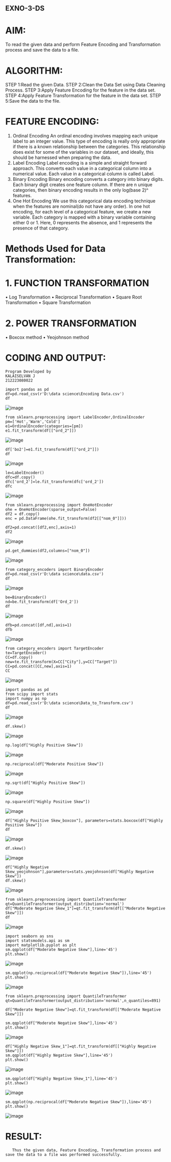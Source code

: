 ## EXNO-3-DS

# AIM:
To read the given data and perform Feature Encoding and Transformation process and save the data to a file.

# ALGORITHM:
STEP 1:Read the given Data.
STEP 2:Clean the Data Set using Data Cleaning Process.
STEP 3:Apply Feature Encoding for the feature in the data set.
STEP 4:Apply Feature Transformation for the feature in the data set.
STEP 5:Save the data to the file.

# FEATURE ENCODING:
1. Ordinal Encoding
An ordinal encoding involves mapping each unique label to an integer value. This type of encoding is really only appropriate if there is a known relationship between the categories. This relationship does exist for some of the variables in our dataset, and ideally, this should be harnessed when preparing the data.
2. Label Encoding
Label encoding is a simple and straight forward approach. This converts each value in a categorical column into a numerical value. Each value in a categorical column is called Label.
3. Binary Encoding
Binary encoding converts a category into binary digits. Each binary digit creates one feature column. If there are n unique categories, then binary encoding results in the only log(base 2)ⁿ features.
4. One Hot Encoding
We use this categorical data encoding technique when the features are nominal(do not have any order). In one hot encoding, for each level of a categorical feature, we create a new variable. Each category is mapped with a binary variable containing either 0 or 1. Here, 0 represents the absence, and 1 represents the presence of that category.

# Methods Used for Data Transformation:
  # 1. FUNCTION TRANSFORMATION
• Log Transformation
• Reciprocal Transformation
• Square Root Transformation
• Square Transformation
  # 2. POWER TRANSFORMATION
• Boxcox method
• Yeojohnson method

# CODING AND OUTPUT:
```
Program Developed by
KALAISELVAN J
212223080022
```
```
import pandas as pd
df=pd.read_csv(r'D:\data science\Encoding Data.csv')
df
```
![image](https://github.com/user-attachments/assets/9ed547e8-77d8-491b-9ca5-6baf3a0b34f8)
```
from sklearn.preprocessing import LabelEncoder,OrdinalEncoder
pm=['Hot','Warm','Cold']
e1=OrdinalEncoder(categories=[pm])
e1.fit_transform(df[["ord_2"]])
```
![image](https://github.com/user-attachments/assets/b70f645a-fc07-4ec8-b329-76c3b8e49b36)
```
df['bo2']=e1.fit_transform(df[["ord_2"]])
df
```
![image](https://github.com/user-attachments/assets/aff9bf1c-a5ae-40a1-b220-0389681cb074)
```
le=LabelEncoder()
dfc=df.copy()
dfc['ord_2']=le.fit_transform(dfc['ord_2'])
dfc
```
![image](https://github.com/user-attachments/assets/91ee617f-937f-408a-b914-6431e7e07dd6)
```
from sklearn.preprocessing import OneHotEncoder
ohe = OneHotEncoder(sparse_output=False)
df2 = df.copy()
enc = pd.DataFrame(ohe.fit_transform(df2[["nom_0"]]))

```
```
df2=pd.concat([df2,enc],axis=1)
df2
```
![image](https://github.com/user-attachments/assets/ea71712f-673b-4904-8278-0dd81b4bd66e)
```
pd.get_dummies(df2,columns=["nom_0"])
```
![image](https://github.com/user-attachments/assets/2e8adc0f-df1d-4c9e-82ab-8d43ff2e451f)
```
from category_encoders import BinaryEncoder
df=pd.read_csv(r'D:\data science\data.csv')
df
```
![image](https://github.com/user-attachments/assets/1c2d5f7e-8b57-451d-beb0-7d6b28c4c7a3)
```
be=BinaryEncoder()
nd=be.fit_transform(df['Ord_2'])
df
```
![image](https://github.com/user-attachments/assets/6e009631-9bac-4b87-b16e-7a8d66377798)
```
dfb=pd.concat([df,nd],axis=1)
dfb
```
![image](https://github.com/user-attachments/assets/c385ba6c-d83c-452e-a88e-f850d7161450)
```
from category_encoders import TargetEncoder
te=TargetEncoder()
CC=df.copy()
new=te.fit_transform(X=CC["City"],y=CC["Target"])
CC=pd.concat([CC,new],axis=1)
CC
```
![image](https://github.com/user-attachments/assets/70c54c47-334d-40bb-8585-d77f0df151a7)
```
import pandas as pd
from scipy import stats
import numpy as np
df=pd.read_csv(r'D:\data science\Data_to_Transform.csv')
df
```
![image](https://github.com/user-attachments/assets/00b813e5-9f09-4935-9686-7a1cb944dd34)
```
df.skew()
```
![image](https://github.com/user-attachments/assets/25bf7883-1957-4b9f-a5e5-1cdf88ad4a08)
```
np.log(df["Highly Positive Skew"])
```
![image](https://github.com/user-attachments/assets/90700224-2aac-40d1-8cf6-ebd2f1eee4dc)
```
np.reciprocal(df["Moderate Positive Skew"])
```
![image](https://github.com/user-attachments/assets/a67759e6-a522-479c-8a68-c1d870507c7a)
```
np.sqrt(df["Highly Positive Skew"])
```
![image](https://github.com/user-attachments/assets/843dbaf3-e785-4fba-83e2-88a76e2e5169)
```
np.square(df["Highly Positive Skew"])
```
![image](https://github.com/user-attachments/assets/ec644718-8351-4aad-9b00-3455c3c32eac)
```
df["Highly Positive Skew_boxcox"], parameters=stats.boxcox(df["Highly Positive Skew"])
df
```
![image](https://github.com/user-attachments/assets/f205b078-ec9f-4990-ad0b-f5e9b5710dcf)
```
df.skew()
```
![image](https://github.com/user-attachments/assets/a15d46bd-efac-4691-94bb-5e709dea142e)
```
df["Highly Negative Skew_yeojohnson"],parameters=stats.yeojohnson(df["Highly Negative Skew"])
df.skew()
```
![image](https://github.com/user-attachments/assets/1f102006-9e93-4c94-a49e-0cd833514272)
```
from sklearn.preprocessing import QuantileTransformer
qt=QuantileTransformer(output_distribution='normal')
df["Moderate Negative Skew_1"]=qt.fit_transform(df[["Moderate Negative Skew"]])
df
```
![image](https://github.com/user-attachments/assets/cd44e9db-d5cf-4d6a-a25e-4dae43f17d65)
```
import seaborn as sns
import statsmodels.api as sm
import matplotlib.pyplot as plt
sm.qqplot(df["Moderate Negative Skew"],line='45')
plt.show()
```
![image](https://github.com/user-attachments/assets/9de5221f-9fbf-47c8-a160-f20fe967bc0a)
```
sm.qqplot(np.reciprocal(df["Moderate Negative Skew"]),line='45')
plt.show()
```
![image](https://github.com/user-attachments/assets/52ae2cf0-3643-42fd-b66a-174dff9f1610)
```
from sklearn.preprocessing import QuantileTransformer
qt=QuantileTransformer(output_distribution='normal',n_quantiles=891)

df["Moderate Negative Skew"]=qt.fit_transform(df[["Moderate Negative Skew"]])

sm.qqplot(df["Moderate Negative Skew"],line='45')
plt.show()
```
![image](https://github.com/user-attachments/assets/e8f1696f-91e3-4cdf-889d-7603edd8c976)
```
df["Highly Negative Skew_1"]=qt.fit_transform(df[["Highly Negative Skew"]])
sm.qqplot(df["Highly Negative Skew"],line='45')
plt.show()
```
![image](https://github.com/user-attachments/assets/07b3f1df-672a-429f-9514-dba21d007050)
```
sm.qqplot(df["Highly Negative Skew_1"],line='45')
plt.show()
```
![image](https://github.com/user-attachments/assets/025990b9-0276-453e-917f-12b69e273990)
```
sm.qqplot(np.reciprocal(df["Moderate Negative Skew"]),line='45')
plt.show()
```
![image](https://github.com/user-attachments/assets/739b43c9-519d-46ae-b394-03355a37698d)




















# RESULT:
       Thus the given data, Feature Encoding, Transformation process and save the data to a file was performed successfully.
       
